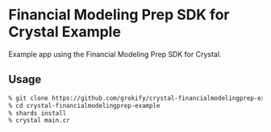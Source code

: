 # Financial Modeling Prep SDK for Crystal Example

Example app using the Financial Modeling Prep SDK for Crystal.

## Usage

```bash
% git clone https://github.com/grokify/crystal-financialmodelingprep-example
% cd crystal-financialmodelingprep-example
% shards install
% crystal main.cr
```